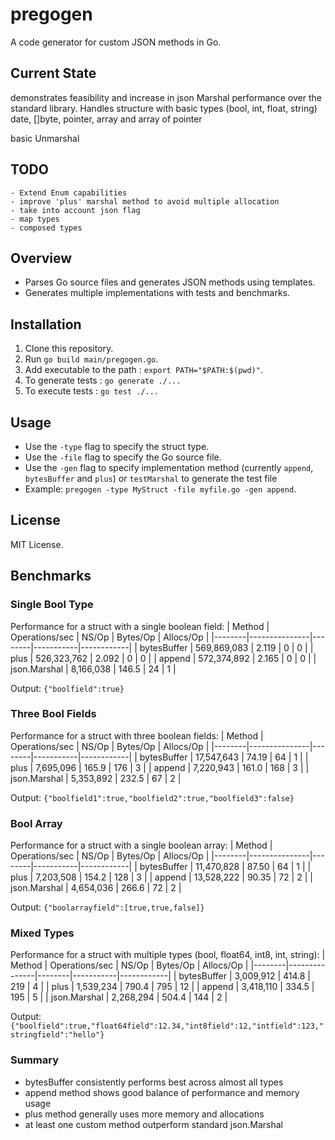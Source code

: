 # pregogen

A code generator for custom JSON methods in Go.

## Current State
demonstrates feasibility and increase in json Marshal performance over the standard library.
Handles structure with basic types (bool, int, float, string) date, []byte, pointer, array and array of pointer

basic Unmarshal

## TODO 
	- Extend Enum capabilities
	- improve 'plus' marshal method to avoid multiple allocation
	- take into account json flag
	- map types
	- composed types

## Overview
- Parses Go source files and generates JSON methods using templates.
- Generates multiple implementations with tests and benchmarks.

## Installation
1. Clone this repository.
2. Run `go build main/pregogen.go`.
3. Add executable to the path : `export PATH="$PATH:$(pwd)"`.
4. To generate tests : `go generate ./...`
5. To execute tests : `go test ./...`

## Usage
- Use the `-type` flag to specify the struct type.
- Use the `-file` flag to specify the Go source file.
- Use the `-gen`  flag to specify implementation method (currently `append`, `bytesBuffer` and `plus`) or `testMarshal` to generate the test file
- Example: `pregogen -type MyStruct -file myfile.go -gen append`.

## License
MIT License.

## Benchmarks

### Single Bool Type
Performance for a struct with a single boolean field:
| Method | Operations/sec | NS/Op | Bytes/Op | Allocs/Op |
|--------|---------------|--------|-----------|------------|
| bytesBuffer | 569,869,083 | 2.119 | 0 | 0 |
| plus | 526,323,762 | 2.092 | 0 | 0 |
| append | 572,374,892 | 2.165 | 0 | 0 |
| json.Marshal | 8,166,038 | 146.5 | 24 | 1 |

Output: `{"boolfield":true}`

### Three Bool Fields
Performance for a struct with three boolean fields:
| Method | Operations/sec | NS/Op | Bytes/Op | Allocs/Op |
|--------|---------------|--------|-----------|------------|
| bytesBuffer | 17,547,643 | 74.19 | 64 | 1 |
| plus | 7,695,096 | 165.9 | 176 | 3 |
| append | 7,220,943 | 161.0 | 168 | 3 |
| json.Marshal | 5,353,892 | 232.5 | 67 | 2 |

Output: `{"boolfield1":true,"boolfield2":true,"boolfield3":false}`

### Bool Array
Performance for a struct with a single boolean array:
| Method | Operations/sec | NS/Op | Bytes/Op | Allocs/Op |
|--------|---------------|--------|-----------|------------|
| bytesBuffer | 11,470,828 | 87.50 | 64 | 1 |
| plus | 7,203,508 | 154.2 | 128 | 3 |
| append | 13,528,222 | 90.35 | 72 | 2 |
| json.Marshal | 4,654,036 | 266.6 | 72 | 2 |

Output: `{"boolarrayfield":[true,true,false]}`

### Mixed Types
Performance for a struct with multiple types (bool, float64, int8, int, string):
| Method | Operations/sec | NS/Op | Bytes/Op | Allocs/Op |
|--------|---------------|--------|-----------|------------|
| bytesBuffer | 3,009,912 | 414.8 | 219 | 4 |
| plus | 1,539,234 | 790.4 | 795 | 12 |
| append | 3,418,110 | 334.5 | 195 | 5 |
| json.Marshal | 2,268,294 | 504.4 | 144 | 2 |

Output: `{"boolfield":true,"float64field":12.34,"int8field":12,"intfield":123,"stringfield":"hello"}`

### Summary
- bytesBuffer consistently performs best across almost all types
- append method shows good balance of performance and memory usage
- plus method generally uses more memory and allocations
- at least one custom method outperform standard json.Marshal